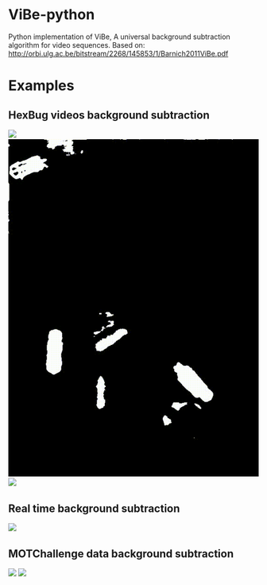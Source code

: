 # ViBe-python
Python implementation of ViBe, A universal background subtraction algorithm for video sequences. Based on: http://orbi.ulg.ac.be/bitstream/2268/145853/1/Barnich2011ViBe.pdf

# Examples
## HexBug videos background subtraction
![](https://github.com/maavilapa/ViBe-python/blob/main/data/results/rgb_training098.gif)
![](https://github.com/maavilapa/ViBe-python/blob/main/data/results/background_training098_best.gif)
![](https://github.com/maavilapa/ViBe-python/blob/main/data/results/rgb_training098_best.gif)

## Real time background subtraction
![](https://github.com/maavilapa/ViBe-python/blob/main/data/results/webcam_rgb.gif)
## MOTChallenge data background subtraction
![](https://github.com/maavilapa/ViBe-python/blob/main/data/results/rgb_MOT20-01-raw_phi1.gif)
![](https://github.com/maavilapa/ViBe-python/blob/main/data/results/rgb_MOT20-01-raw_phi16.gif)

